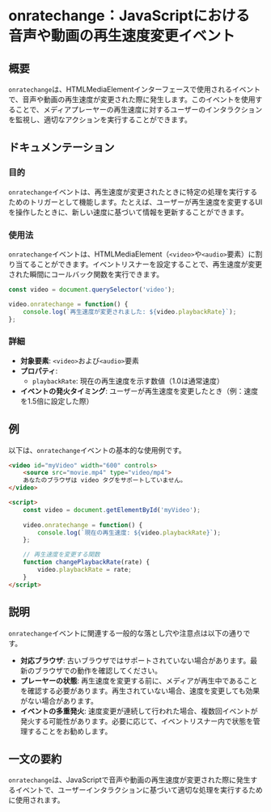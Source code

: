 <!--
Meta Description: # onratechange：JavaScriptにおける音声や動画の再生速度変更イベント ## 概要 `onratechange`は、HTMLMediaElementインターフェースで使用されるイベントで、音声や動画の再生速度が変更された際に発生します。このイベントを使用することで、メディアプレー...
Meta Keywords: video, onratechange, playbackrate, function, イベントは
-->

# onratechange：JavaScriptにおける音声や動画の再生速度変更イベント

## 概要
`onratechange`は、HTMLMediaElementインターフェースで使用されるイベントで、音声や動画の再生速度が変更された際に発生します。このイベントを使用することで、メディアプレーヤーの再生速度に対するユーザーのインタラクションを監視し、適切なアクションを実行することができます。

## ドキュメンテーション
### 目的
`onratechange`イベントは、再生速度が変更されたときに特定の処理を実行するためのトリガーとして機能します。たとえば、ユーザーが再生速度を変更するUIを操作したときに、新しい速度に基づいて情報を更新することができます。

### 使用法
`onratechange`イベントは、HTMLMediaElement（`<video>`や`<audio>`要素）に割り当てることができます。イベントリスナーを設定することで、再生速度が変更された瞬間にコールバック関数を実行できます。

```javascript
const video = document.querySelector('video');

video.onratechange = function() {
    console.log(`再生速度が変更されました: ${video.playbackRate}`);
};
```

### 詳細
- **対象要素**: `<video>`および`<audio>`要素
- **プロパティ**:
  - `playbackRate`: 現在の再生速度を示す数値（1.0は通常速度）
- **イベントの発火タイミング**: ユーザーが再生速度を変更したとき（例：速度を1.5倍に設定した際）

## 例
以下は、`onratechange`イベントの基本的な使用例です。

```html
<video id="myVideo" width="600" controls>
    <source src="movie.mp4" type="video/mp4">
    あなたのブラウザは video タグをサポートしていません。
</video>

<script>
    const video = document.getElementById('myVideo');
    
    video.onratechange = function() {
        console.log(`現在の再生速度: ${video.playbackRate}`);
    };

    // 再生速度を変更する関数
    function changePlaybackRate(rate) {
        video.playbackRate = rate;
    }
</script>
```

## 説明
`onratechange`イベントに関連する一般的な落とし穴や注意点は以下の通りです。

- **対応ブラウザ**: 古いブラウザではサポートされていない場合があります。最新のブラウザでの動作を確認してください。
- **プレーヤーの状態**: 再生速度を変更する前に、メディアが再生中であることを確認する必要があります。再生されていない場合、速度を変更しても効果がない場合があります。
- **イベントの多重発火**: 速度変更が連続して行われた場合、複数回イベントが発火する可能性があります。必要に応じて、イベントリスナー内で状態を管理することをお勧めします。

## 一文の要約
`onratechange`は、JavaScriptで音声や動画の再生速度が変更された際に発生するイベントで、ユーザーインタラクションに基づいて適切な処理を実行するために使用されます。